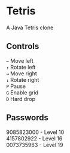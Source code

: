 Tetris
======

A Java Tetris clone

## Controls
`←` Move left<br/>
`↑` Rotate left<br/>
`→` Move right<br/>
`↓` Rotate right<br/>
`P` Pause<br/>
`G` Enable grid<br/>
`D` Hard drop<br/>

## Passwords
9085823000 - Level 10<br/>
4157802922 - Level 16<br/>
0073735963 - Level 19
